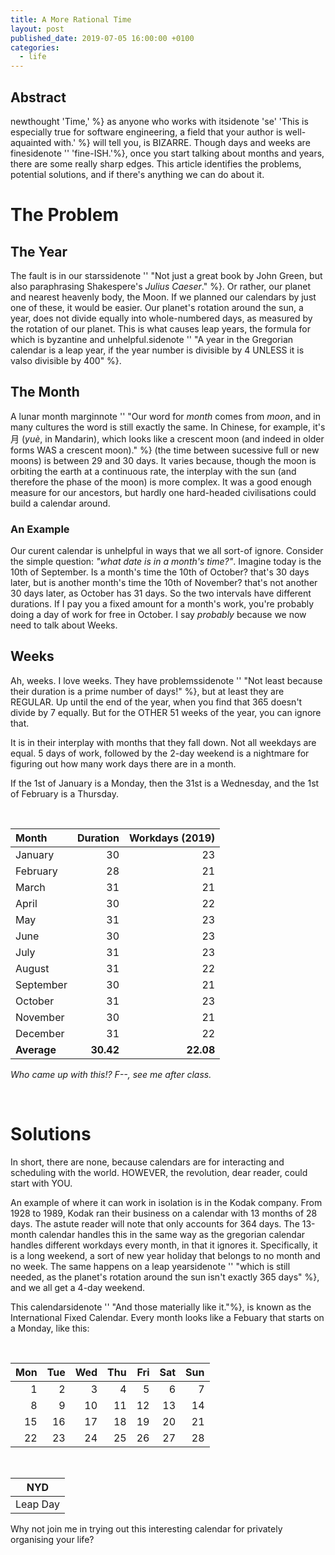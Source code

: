 ```yaml
---
title: A More Rational Time
layout: post
published_date: 2019-07-05 16:00:00 +0100
categories:
  - life
---
```


## Abstract

newthought 'Time,' %} as anyone who works with itsidenote 'se' 'This is especially true for software engineering, a field that your author is well-aquainted with.' %} will tell you, is BIZARRE.
Though days and weeks are finesidenote '' 'fine-ISH.'%}, once you start talking about months and years, there are some really sharp edges. This article identifies the problems, potential solutions, and if there's anything we can do about it.

# The Problem

## The Year

The fault is in our starssidenote '' "Not just a great book by John Green, but also paraphrasing Shakespere's _Julius Caeser_." %}. Or rather, our planet and nearest heavenly body, the Moon. If we planned our calendars by just one of these, it would be easier. Our planet's rotation around the sun, a year, does not divide equally into whole-numbered days, as measured by the rotation of our planet. This is what causes leap years, the formula for which is byzantine and unhelpful.sidenote '' "A year in the Gregorian calendar is a leap year, if the year number is divisible by 4 UNLESS it is valso divisible by 400" %}. 


## The Month

A lunar month marginnote '' "Our word for _month_ comes from _moon_, and in many cultures the word is still exactly the same. In Chinese, for example, it's 月 (_yuè_, in Mandarin), which looks like a crescent moon (and indeed in older forms WAS a crescent moon)." %} (the time between sucessive full or new moons) is between 29 and 30 days. It varies because, though the moon is orbiting the earth at a continuous rate, the interplay with the sun (and therefore the phase of the moon) is more complex. It was a good enough measure for our ancestors, but hardly one hard-headed civilisations could build a calendar around.

### An Example

Our curent calendar is unhelpful in ways that we all sort-of ignore. Consider the simple question: _"what date is in a month's time?"_. Imagine today is the 10th of September. Is a month's time the 10th of October? that's 30 days later, but is another month's time the 10th of November? that's not another 30 days later, as October has 31 days. So the two intervals have different durations. If I pay you a fixed amount for a month's work, you're probably doing a day of work for free in October. I say _probably_ because we now need to talk about Weeks.

## Weeks

Ah, weeks. I love weeks. They have problemssidenote '' "Not least because their duration is a prime number of days!" %}, but at least they are REGULAR. Up until the end of the year, when you find that 365 doesn't divide by 7 equally. But for the OTHER 51 weeks of the year, you can ignore that.

It is in their interplay with months that they fall down. Not all weekdays are equal. 5 days of work, followed by the 2-day weekend is a nightmare for figuring out how many work days there are in a month.

If the 1st of January is a Monday, then the 31st is a Wednesday, and the 1st of February is a Thursday.

<br/>

| Month             |  Duration | Workdays (2019) |
| :---------------- |     ----: |          -----: |
| January           |        30 |              23 |
| February          |        28 |              21 |
| March             |        31 |              21 |
| April             |        30 |              22 |
| May               |        31 |              23 |
| June              |        30 |              23 |
| July              |        31 |              23 |
| August            |        31 |              22 |
| September         |        30 |              21 |
| October           |        31 |              23 |
| November          |        30 |              21 |
| December          |        31 |              22 |
| **Average**       | **30.42** |       **22.08** |

_Who came up with this!? F--, see me after class._

<br/>

# Solutions

In short, there are none, because calendars are for interacting and scheduling with the world. HOWEVER, the revolution, dear reader, could start with YOU.

An example of where it can work in isolation is in the Kodak company. From 1928 to 1989, Kodak ran their business on a calendar with 13 months of 28 days. The astute reader will note that only accounts for 364 days. The 13-month calendar handles this in the same way as the gregorian calendar handles different workdays every month, in that it ignores it. Specifically, it is a long weekend, a sort of new year holiday that belongs to no month and no week. The same happens on a leap yearsidenote '' "which is still needed, as the planet's rotation around the sun isn't exactly 365 days" %}, and we all get a 4-day weekend.

This calendarsidenote '' "And those materially like it."%}, is known as the International Fixed Calendar. Every month looks like a Febuary that starts on a Monday, like this:

<br/>

| Mon | Tue | Wed | Thu | Fri | Sat | Sun |
| --: | --: | --: | --: | --: | --: | --: |
|   1 |   2 |   3 |   4 |   5 |   6 |   7 |
|   8 |   9 |  10 |  11 |  12 |  13 |  14 |
|  15 |  16 |  17 |  18 |  19 |  20 |  21 |
|  22 |  23 |  24 |  25 |  26 |  27 |  28 |

<br/>

| NYD      |
|----------|
| Leap Day |

Why not join me in trying out this interesting calendar for privately organising your life?
